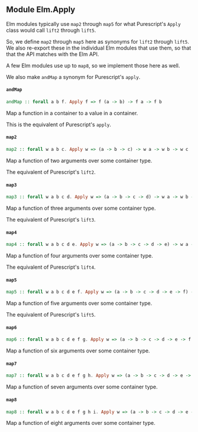 ## Module Elm.Apply

Elm modules typically use `map2` through `map5` for what Purescript's
`Apply` class would call `lift2` through `lift5`.

So, we define `map2` through `map5` here as synonyms for `lift2` through
`lift5`. We also re-export these in the individual Elm modules that use
them, so that that the API matches with the Elm API.

A few Elm modules use up to `map8`, so we implement those here as well.

We also make `andMap` a synonym for Purescript's `apply`.

#### `andMap`

``` purescript
andMap :: forall a b f. Apply f => f (a -> b) -> f a -> f b
```

Map a function in a container to a value in a container.

This is the equivalent of Purescript's `apply`.

#### `map2`

``` purescript
map2 :: forall w a b c. Apply w => (a -> b -> c) -> w a -> w b -> w c
```

Map a function of two arguments over some container type.

The equivalent of Purescript's `lift2`.

#### `map3`

``` purescript
map3 :: forall w a b c d. Apply w => (a -> b -> c -> d) -> w a -> w b -> w c -> w d
```

Map a function of three arguments over some container type.

The equivalent of Purescript's `lift3`.

#### `map4`

``` purescript
map4 :: forall w a b c d e. Apply w => (a -> b -> c -> d -> e) -> w a -> w b -> w c -> w d -> w e
```

Map a function of four arguments over some container type.

The equivalent of Purescript's `lift4`.

#### `map5`

``` purescript
map5 :: forall w a b c d e f. Apply w => (a -> b -> c -> d -> e -> f) -> w a -> w b -> w c -> w d -> w e -> w f
```

Map a function of five arguments over some container type.

The equivalent of Purescript's `lift5`.

#### `map6`

``` purescript
map6 :: forall w a b c d e f g. Apply w => (a -> b -> c -> d -> e -> f -> g) -> w a -> w b -> w c -> w d -> w e -> w f -> w g
```

Map a function of six arguments over some container type.

#### `map7`

``` purescript
map7 :: forall w a b c d e f g h. Apply w => (a -> b -> c -> d -> e -> f -> g -> h) -> w a -> w b -> w c -> w d -> w e -> w f -> w g -> w h
```

Map a function of seven arguments over some container type.

#### `map8`

``` purescript
map8 :: forall w a b c d e f g h i. Apply w => (a -> b -> c -> d -> e -> f -> g -> h -> i) -> w a -> w b -> w c -> w d -> w e -> w f -> w g -> w h -> w i
```

Map a function of eight arguments over some container type.


